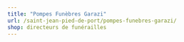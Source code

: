 ```yaml
---
title: "Pompes Funèbres Garazi"
url: /saint-jean-pied-de-port/pompes-funebres-garazi/
shop: directeurs de funérailles
---
```

